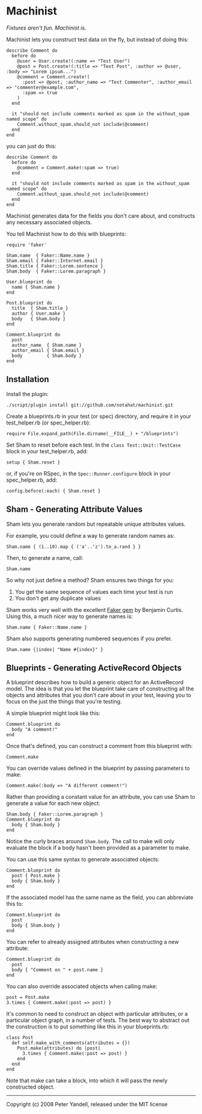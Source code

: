 Machinist
=========

*Fixtures aren't fun. Machinist is.*

Machinist lets you construct test data on the fly, but instead of doing this:

    describe Comment do
      before do
        @user = User.create!(:name => "Test User")
        @post = Post.create!(:title => "Test Post", :author => @user, :body => "Lorem ipsum...")
        @comment = Comment.create!(
          :post => @post, :author_name => "Test Commenter", :author_email => "commenter@example.com",
          :spam => true
        )
      end
    
      it "should not include comments marked as spam in the without_spam named scope" do
        Comment.without_spam.should_not include(@comment)
      end
    end
  
you can just do this:

    describe Comment do
      before do
        @comment = Comment.make(:spam => true)
      end
    
      it "should not include comments marked as spam in the without_spam named scope" do
        Comment.without_spam.should_not include(@comment)
      end
    end
  
Machinist generates data for the fields you don't care about, and constructs any necessary associated objects.

You tell Machinist how to do this with blueprints:

    require 'faker'
  
    Sham.name  { Faker::Name.name }
    Sham.email { Faker::Internet.email }
    Sham.title { Faker::Lorem.sentence }
    Sham.body  { Faker::Lorem.paragraph }
  
    User.blueprint do
      name { Sham.name }
    end
  
    Post.blueprint do
      title  { Sham.title }
      author { User.make }
      body   { Sham.body }
    end
  
    Comment.blueprint do
      post
      author_name  { Sham.name }
      author_email { Sham.email }
      body         { Sham.body }
    end


Installation
------------

Install the plugin:

    ./script/plugin install git://github.com/notahat/machinist.git
  
Create a blueprints.rb in your test (or spec) directory, and require it in your test\_helper.rb (or spec\_helper.rb):

    require File.expand_path(File.dirname(__FILE__) + "/blueprints")

Set Sham to reset before each test. In the `class Test::Unit::TestCase` block in your test\_helper.rb, add:
    
    setup { Sham.reset }
    
or, if you're on RSpec, in the `Spec::Runner.configure` block in your spec\_helper.rb, add:

    config.before(:each) { Sham.reset }
    
    
Sham - Generating Attribute Values
----------------------------------

Sham lets you generate random but repeatable unique attributes values.

For example, you could define a way to generate random names as:

    Sham.name { (1..10).map { ('a'..'z').to_a.rand } }

Then, to generate a name, call:

    Sham.name

So why not just define a method? Sham ensures two things for you:

1. You get the same sequence of values each time your test is run
2. You don't get any duplicate values
    
Sham works very well with the excellent [Faker gem](http://faker.rubyforge.org/) by Benjamin Curtis. Using this, a much nicer way to generate names is:
    
    Sham.name { Faker::Name.name }
    
Sham also supports generating numbered sequences if you prefer.

    Sham.name {|index| "Name #{index}" }


Blueprints - Generating ActiveRecord Objects
--------------------------------------------

A blueprint describes how to build a generic object for an ActiveRecord model. The idea is that you let the blueprint take care of constructing all the objects and attributes that you don't care about in your test, leaving you to focus on the just the things that you're testing.

A simple blueprint might look like this:

    Comment.blueprint do
      body "A comment!"
    end

Once that's defined, you can construct a comment from this blueprint with:
    
    Comment.make

You can override values defined in the blueprint by passing parameters to make:

    Comment.make(:body => "A different comment!")
    
Rather than providing a constant value for an attribute, you can use Sham to generate a value for each new object:

    Sham.body { Faker::Lorem.paragraph }
    Comment.blueprint do
      body { Sham.body }
    end
    
Notice the curly braces around `Sham.body`. The call to make will only evaluate the block if a body hasn't been provided as a parameter to make.

You can use this same syntax to generate associated objects:
    
    Comment.blueprint do
      post { Post.make }
      body { Sham.body }
    end
    
If the associated model has the same name as the field, you can abbreviate this to:
    
    Comment.blueprint do
      post
      body { Sham.body }
    end
    
You can refer to already assigned attributes when constructing a new attribute:
    
    Comment.blueprint do
      post
      body { "Comment on " + post.name }
    end
    
You can also override associated objects when calling make:

    post = Post.make
    3.times { Comment.make(:post => post) }

It's common to need to construct an object with particular attributes, or a particular object graph, in a number of tests. The best way to abstract out the construction is to put something like this in your blueprints.rb:

    class Post
      def self.make_with_comments(attributes = {})
        Post.make(attributes) do |post|
          3.times { Comment.make(:post => post) }
        end
      end
    end
    
Note that make can take a block, into which it will pass the newly constructed object.
    
---
    
Copyright (c) 2008 Peter Yandell, released under the MIT license
